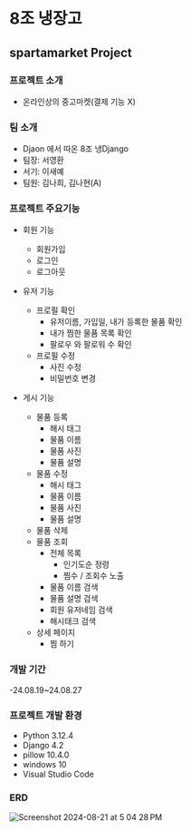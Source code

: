 # 8조 냉장고
## spartamarket Project

### 프로젝트 소개
- 온라인상의 중고마켓(결제 기능 X)

### 팀 소개
- Djaon 에서 따온 8조 냉Django
- 팀장: 서영환
- 서기: 이새예
- 팀원: 김나희, 김나현(A)

### 프로젝트 주요기능

- 회원 기능
  - 회원가입
  - 로그인
  - 로그아웃

- 유저 기능
  - 프로필 확인
    - 유저이름, 가입일, 내가 등록한 물품 확인
    - 내가 찜한 물품 목록 확인
    - 팔로우 와 팔로워 수 확인
  - 프로필 수정
    - 사진 수정
    - 비밀번호 변경
    
- 게시 기능
  - 물품 등록
    - 해시 태그
    - 물품 이름
    - 물품 사진
    - 물품 설명
  - 물품 수정
    - 해시 태그
    - 물품 이름
    - 물품 사진
    - 물품 설명
  - 물품 삭제
  - 물품 조회
    - 전체 목록
      - 인기도순 정령
      - 찜수 / 조회수 노출
    - 물품 이름 검색
    - 물품 설명 검색
    - 회원 유저네임 검색
    - 해시태크 검색
  - 상세 페이지
    - 찜 하기

### 개발 기간
-24.08.19~24.08.27

### 프로젝트 개발 환경
- Python    3.12.4
- Django    4.2
- pillow    10.4.0
- windows   10
- Visual Studio Code

### ERD
![Screenshot 2024-08-21 at 5 04 28 PM](https://github.com/user-attachments/assets/e2c0de33-07ec-461f-be3b-61e5021c030a)


